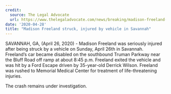 ```yaml
---
credit:
  source: The Legal Advocate
  url: https://www.thelegaladvocate.com/news/breaking/madison-freeland-injured-hit-by-car-truman-parkway-savannah
date: '2020-04-28'
title: "Madison Freeland struck, injured by vehicle in Savannah"
---
```

SAVANNAH, GA, (April 26, 2020) - Madison Freeland was seriously injured after being struck by a vehicle on Sunday, April 26th in Savannah.
Freeland’s car became disabled on the southbound Truman Parkway near the Bluff Road off ramp at about 8:45 p.m. Freeland exited the vehicle and was hit by a Ford Escape driven by 35-year-old Derrick Wilson. Freeland was rushed to Memorial Medical Center for treatment of life-threatening injuries.

The crash remains under investigation.
